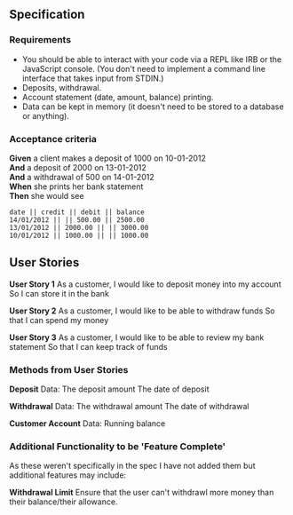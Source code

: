 ## Specification

### Requirements

* You should be able to interact with your code via a REPL like IRB or the JavaScript console.  (You don't need to implement a command line interface that takes input from STDIN.)
* Deposits, withdrawal.
* Account statement (date, amount, balance) printing.
* Data can be kept in memory (it doesn't need to be stored to a database or anything).

### Acceptance criteria

**Given** a client makes a deposit of 1000 on 10-01-2012  
**And** a deposit of 2000 on 13-01-2012  
**And** a withdrawal of 500 on 14-01-2012  
**When** she prints her bank statement  
**Then** she would see

```
date || credit || debit || balance
14/01/2012 || || 500.00 || 2500.00
13/01/2012 || 2000.00 || || 3000.00
10/01/2012 || 1000.00 || || 1000.00
```

## User Stories

**User Story 1**
As a customer, 
I would like to deposit money into my account
So I can store it in the bank

**User Story 2**
As a customer,
I would like to be able to withdraw funds
So that I can spend my money

**User Story 3**
As a customer,
I would like to be able to review my bank statement
So that I can keep track of funds

### Methods from User Stories

**Deposit**
Data: 
The deposit amount
The date of deposit

**Withdrawal**
Data:
The withdrawal amount
The date of withdrawal

**Customer Account**
Data:
Running balance

### Additional Functionality to be 'Feature Complete'

As these weren't specifically in the spec I have not added them but additional features may include:

**Withdrawal Limit**
Ensure that the user can't withdrawl more money than their balance/their allowance.